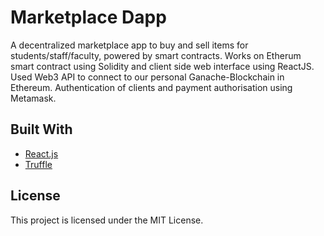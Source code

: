 # Marketplace Dapp

A decentralized marketplace app to buy and sell items for students/staff/faculty, powered by smart contracts.
Works on Etherum smart contract using Solidity and client side web interface using ReactJS.
Used Web3 API to connect to our personal Ganache-Blockchain in Ethereum. Authentication of clients and payment authorisation using Metamask.

## Built With

* [React.js](https://reactjs.org/)
* [Truffle](https://www.trufflesuite.com/truffle)

## License

This project is licensed under the MIT License.
